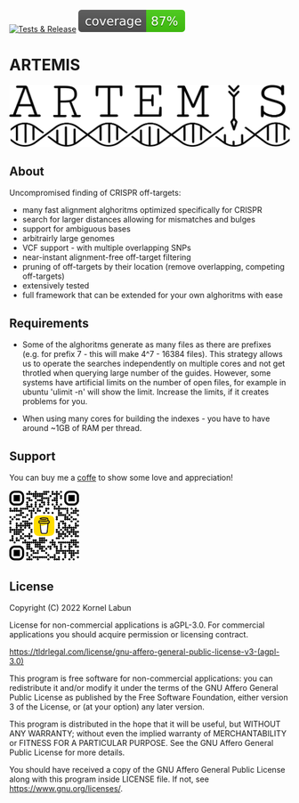 [![Tests & Release](https://github.com/JokingHero/ARTEMIS.jl/actions/workflows/build_standalone.yml/badge.svg?branch=master)](https://github.com/JokingHero/ARTEMIS.jl/releases/tag/latest) 
![Coverage is High](./coverage/coverage_fraction.svg)

# ARTEMIS

![Logo](./docs/src/assets/logo.png)

## About

Uncompromised finding of CRISPR off-targets:
* many fast alignment alghoritms optimized specifically for CRISPR
* search for larger distances allowing for mismatches and bulges
* support for ambiguous bases
* arbitrairly large genomes
* VCF support - with multiple overlapping SNPs
* near-instant alignment-free off-target filtering
* pruning of off-targets by their location (remove overlapping, competing off-targets)
* extensively tested
* full framework that can be extended for your own alghoritms with ease


## Requirements

* Some of the alghoritms generate as many files as there are prefixes (e.g. for prefix 7 - this will make 4^7 - 16384 files). This strategy allows us to operate the searches independently on multiple cores and not get throtled when querying large number of the guides. However, some systems have artificial limits on the number of open files, for example in ubuntu 'ulimit -n' will show the limit. Increase the limits, if it creates problems for you.

* When using many cores for building the indexes - you have to have around ~1GB of RAM per thread.


## Support

You can buy me a [coffe](https://www.buymeacoffee.com/kornellabun) to show some love and appreciation!

<img src="./assets/bmc_qr.png" width="25%"/>


## License  

Copyright (C) 2022  Kornel Labun

License for non-commercial applications is aGPL-3.0. 
For commercial applications you should acquire permission or licensing contract.

https://tldrlegal.com/license/gnu-affero-general-public-license-v3-(agpl-3.0)

This program is free software for non-commercial applications: 
you can redistribute it and/or modify
it under the terms of the GNU Affero General Public License as published
by the Free Software Foundation, either version 3 of the License, or
(at your option) any later version.

This program is distributed in the hope that it will be useful,
but WITHOUT ANY WARRANTY; without even the implied warranty of
MERCHANTABILITY or FITNESS FOR A PARTICULAR PURPOSE.  See the
GNU Affero General Public License for more details.

You should have received a copy of the GNU Affero General Public License
along with this program inside LICENSE file. 
If not, see <https://www.gnu.org/licenses/>.
